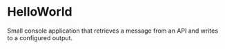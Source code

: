 # HelloWorld
Small console application that retrieves a message from an API and writes to a configured output.
